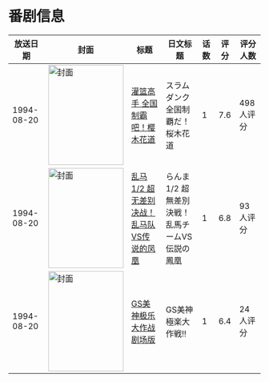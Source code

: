 # 番剧信息

|放送日期|封面|标题|日文标题|话数|评分|评分人数|
|---|---|---|---|---|---|---|
|1994-08-20|<img src="https://lain.bgm.tv/pic/cover/c/ee/23/3732_7mMU2.jpg" alt="封面" style="width:150px;height:200px;object-fit:cover;">|[灌篮高手 全国制霸吧！樱木花道](https://bangumi.tv/subject/3732)|スラムダンク 全国制覇だ！桜木花道|1|7.6|498人评分|
|1994-08-20|<img src="https://lain.bgm.tv/pic/cover/c/e9/20/22510_bgdvv.jpg" alt="封面" style="width:150px;height:200px;object-fit:cover;">|[乱马1/2 超无差别决战！乱马队VS传说的凤凰](https://bangumi.tv/subject/22510)|らんま1/2 超無差別決戦！乱馬チームVS伝説の鳳凰|1|6.8|93人评分|
|1994-08-20|<img src="https://lain.bgm.tv/pic/cover/c/24/0d/76805_wJFL8.jpg" alt="封面" style="width:150px;height:200px;object-fit:cover;">|[GS美神极乐大作战 剧场版](https://bangumi.tv/subject/76805)|GS美神 極楽大作戦!!|1|6.4|24人评分|
